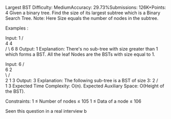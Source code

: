 Largest BST
Difficulty: MediumAccuracy: 29.73%Submissions: 126K+Points: 4
Given a binary tree. Find the size of its largest subtree which is a Binary Search Tree.
Note: Here Size equals the number of nodes in the subtree.

Examples :

Input:   1
        /  \
        4   4              
       / \ 
      6   8
Output: 1 
Explanation: There's no sub-tree with size greater than 1 which forms a BST. All the leaf Nodes are the BSTs with size equal to 1.

Input:    6
        /   \
      6      2              
       \    / \
        2  1   3
Output: 3
Explanation: The following sub-tree is a BST of size 3:  2
                                                       /   \
                                                      1     3
Expected Time Complexity: O(n).
Expected Auxiliary Space: O(Height of the BST).

Constraints:
1 ≤ Number of nodes ≤ 105
1 ≤ Data of a node ≤ 106

Seen this question in a real interview b
